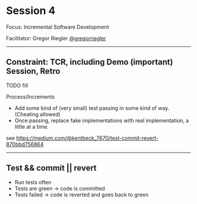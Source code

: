 # Session 4

Focus: Incremental Software Development

Facilitator: Gregor Riegler [@gregorriegler](https://fosstodon.org/@gregorriegler@fosstodon.org)

---

## Constraint: TCR, including Demo (important) Session, Retro

TODO fill

Process/Increments

- Add some kind of (very small) test passing in some kind of way. (Cheating allowed)
- Once passing, replace fake implementations with real implementation, a little at a time.

see https://medium.com/@kentbeck_7670/test-commit-revert-870bbd756864

---

## Test && commit || revert

- Run tests often
- Tests are green -> code is committed
- Tests failed -> code is reverted and goes back to green
